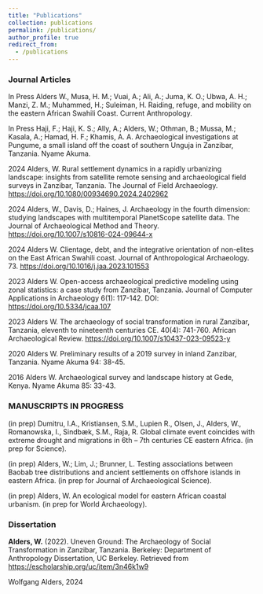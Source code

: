 ```yaml
---
title: "Publications"
collection: publications
permalink: /publications/
author_profile: true
redirect_from:
  - /publications
---
```


### Journal Articles
In Press      	Alders W., Musa, H. M.; Vuai, A.; Ali, A.; Juma, K. O.; Ubwa, A. H.; Manzi, Z. M.; Muhammed, H.; Suleiman, H. Raiding, refuge, and mobility on the eastern African Swahili Coast. Current Anthropology.

In Press	Haji, F.; Haji, K. S.; Ally, A.; Alders, W.; Othman, B.; Mussa, M.; Kasala, A.; Hamad, H. F.; Khamis, A. A. Archaeological investigations at Pungume, a small island off the coast of southern Unguja in Zanzibar, Tanzania. Nyame Akuma.

2024	Alders, W. Rural settlement dynamics in a rapidly urbanizing landscape: insights from satellite remote sensing and archaeological field surveys in Zanzibar, Tanzania. The Journal of Field Archaeology. https://doi.org/10.1080/00934690.2024.2402962

2024	Alders, W., Davis, D.; Haines, J. Archaeology in the fourth dimension: studying landscapes with multitemporal PlanetScope satellite data. The Journal of Archaeological Method and Theory. https://doi.org/10.1007/s10816-024-09644-x

2024	Alders W. Clientage, debt, and the integrative orientation of non-elites on the East African Swahili coast. Journal of Anthropological Archaeology. 73. https://doi.org/10.1016/j.jaa.2023.101553

2023	Alders W. Open-access archaeological predictive modeling using zonal statistics: a case study from Zanzibar, Tanzania. Journal of Computer Applications in Archaeology 6(1): 117-142. DOI: https://doi.org/10.5334/jcaa.107 

2023	Alders W. The archaeology of social transformation in rural Zanzibar, Tanzania, eleventh to nineteenth centuries CE. 40(4): 741-760. African Archaeological Review. https://doi.org/10.1007/s10437-023-09523-y

2020 		Alders W. Preliminary results of a 2019 survey in inland Zanzibar, Tanzania.
		Nyame Akuma 94: 38-45.

2016 	Alders W. Archaeological survey and landscape history at Gede, Kenya. Nyame Akuma 85: 33-43.

### MANUSCRIPTS IN PROGRESS

(in prep)	Dumitru, I.A., Kristiansen, S.M., Lupien R., Olsen, J., Alders, W., Romanowska, I., Sindbæk, S.M., Raja, R. Global climate event coincides with extreme drought and migrations in 6th – 7th centuries CE eastern Africa. (in prep for Science).

(in prep)	Alders, W.; Lim, J.; Brunner, L. Testing associations between Baobab tree distributions and ancient settlements on offshore islands in eastern Africa. (in prep for Journal of Archaeological Science).

(in prep)	Alders, W. An ecological model for eastern African coastal urbanism. (in prep for World Archaeology).


### Dissertation

__Alders, W.__ (2022). Uneven Ground: The Archaeology of Social Transformation in Zanzibar, Tanzania. Berkeley: Department of Anthropology Dissertation, UC Berkeley. Retrieved from https://escholarship.org/uc/item/3n46k1w9

Wolfgang Alders, 2024
